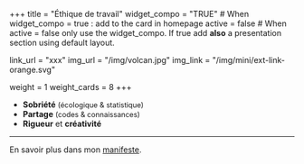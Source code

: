 +++
title = "Éthique de travail"
widget_compo = "TRUE" # When widget_compo = true : add to the card in homepage
active = false #  When active = false only use the widget_compo. If true add **also** a presentation section using default layout.

link_url = "xxx"
img_url = "/img/volcan.jpg"
img_link = "/img/mini/ext-link-orange.svg"

weight = 1
weight_cards = 8
+++


* **Sobriété** <span style="font-size: 90%;">(écologique & statistique)</span>
* **Partage** <span style="font-size: 90%;">(codes & connaissances)</span>
* **Rigueur** et **créativité**

  
---
En savoir plus dans mon <a href="/manifeste">manifeste</a>.
